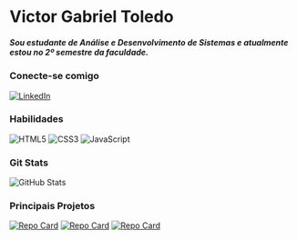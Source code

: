 # Victor Gabriel Toledo

##### Sou estudante de Análise e Desenvolvimento de Sistemas e atualmente estou no 2º semestre da faculdade.

### Conecte-se comigo
[![LinkedIn](https://img.shields.io/badge/LinkedIn-0077B5?style=for-the-badge&logo=linkedin&logoColor=white)](https://www.linkedin.com/in/victor-gabriel-toledo-04956a245/) 

### Habilidades
![HTML5](https://img.shields.io/badge/HTML5-E34F26?style=for-the-badge&logo=html5&logoColor=white)
![CSS3](https://img.shields.io/badge/CSS3-1572B6?style=for-the-badge&logo=css3&logoColor=white)
![JavaScript](https://img.shields.io/badge/JavaScript-F7DF1E?style=for-the-badge&logo=javascript&logoColor=black)

### Git Stats
![GitHub Stats](https://github-readme-stats.vercel.app/api?username=Victor-Gabriel-Toledo&theme=transparent&bg_color=000&border_color=30A3DC&show_icons=true&icon_color=30A3DC&title_color=E94D5F&text_color=FFF)

### Principais Projetos
[![Repo Card](https://github-readme-stats.vercel.app/api/pin/?username=Victor-Gabriel-Toledo&repo=Calculadora_de_Partida_Rankeada&bg_color=000&border_color=30A3DC&show_icons=true&icon_color=30A3DC&title_color=E94D5F&text_color=FFF)](https://github.com/Victor-Gabriel-Toledo/Game_FIFA.git)
[![Repo Card](https://github-readme-stats.vercel.app/api/pin/?username=Victor-Gabriel-Toledo&repo=Classes_de_Um_Jogo&bg_color=000&border_color=30A3DC&show_icons=true&icon_color=30A3DC&title_color=E94D5F&text_color=FFF)](https://github.com/Victor-Gabriel-Toledo/Classes_de_Um_Jogo.git)
[![Repo Card](https://github-readme-stats.vercel.app/api/pin/?username=Victor-Gabriel-Toledo&repo=Game_FIFA&bg_color=000&border_color=30A3DC&show_icons=true&icon_color=30A3DC&title_color=E94D5F&text_color=FFF)](https://github.com/Victor-Gabriel-Toledo/Game_FIFA.git)
